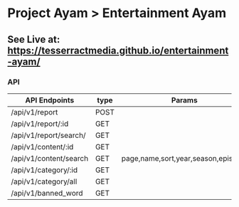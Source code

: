  # Project Ayam > Entertainment Ayam 

## See Live at: https://tesserractmedia.github.io/entertainment-ayam/

### API

| API Endpoints | type | Params | Body
|-|-|-|-|
| /api/v1/report | POST | | |
| /api/v1/report/:id | GET | | |
| /api/v1/report/search/ | GET |  | |
| /api/v1/content/:id | GET | ||
| /api/v1/content/search | GET | page,name,sort,year,season,episode, ||
| /api/v1/category/:id | GET |||
| /api/v1/category/all | GET | | |
| /api/v1/banned_word | GET | | |

